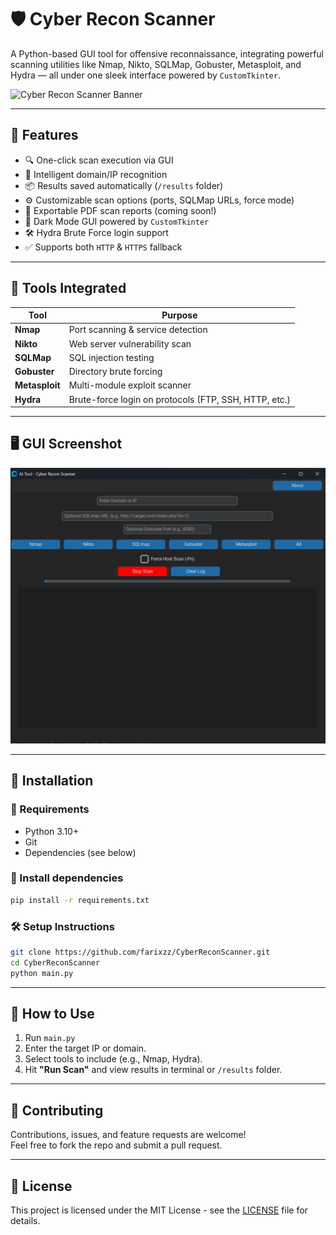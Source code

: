 # 🛡️ Cyber Recon Scanner

A Python-based GUI tool for offensive reconnaissance, integrating powerful scanning utilities like Nmap, Nikto, SQLMap, Gobuster, Metasploit, and Hydra — all under one sleek interface powered by `CustomTkinter`.

![Cyber Recon Scanner Banner](A_professional_digital_graphic_banner_showcases_%22C.png)

---

## 🚀 Features

- 🔍 One-click scan execution via GUI
- 🧠 Intelligent domain/IP recognition
- 📦 Results saved automatically (`/results` folder)
- ⚙️ Customizable scan options (ports, SQLMap URLs, force mode)
- 🧾 Exportable PDF scan reports (coming soon!)
- 🪪 Dark Mode GUI powered by `CustomTkinter`
- 🛠 Hydra Brute Force login support
- ✅ Supports both `HTTP` & `HTTPS` fallback

---

## 🔧 Tools Integrated

| Tool       | Purpose                         |
|------------|----------------------------------|
| **Nmap**   | Port scanning & service detection |
| **Nikto**  | Web server vulnerability scan     |
| **SQLMap** | SQL injection testing             |
| **Gobuster** | Directory brute forcing          |
| **Metasploit** | Multi-module exploit scanner  |
| **Hydra**  | Brute-force login on protocols (FTP, SSH, HTTP, etc.) |

---

## 🖥️ GUI Screenshot

> 

![GUI Screenshot](/screenshot-cyber-recon-scanner.png)

---

## 💾 Installation

### 🔗 Requirements

- Python 3.10+
- Git
- Dependencies (see below)

### 🐍 Install dependencies

```bash
pip install -r requirements.txt
```

### 🛠 Setup Instructions

```bash
git clone https://github.com/farixzz/CyberReconScanner.git
cd CyberReconScanner
python main.py
```

---

## 🧠 How to Use

1. Run `main.py`
2. Enter the target IP or domain.
3. Select tools to include (e.g., Nmap, Hydra).
4. Hit **"Run Scan"** and view results in terminal or `/results` folder.

---

## 🤝 Contributing

Contributions, issues, and feature requests are welcome!  
Feel free to fork the repo and submit a pull request.

---

## 📄 License

This project is licensed under the MIT License - see the [LICENSE](LICENSE) file for details.
